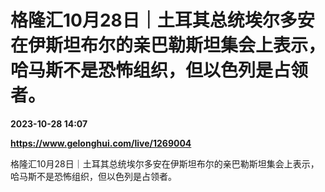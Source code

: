 # 格隆汇10月28日｜土耳其总统埃尔多安在伊斯坦布尔的亲巴勒斯坦集会上表示，哈马斯不是恐怖组织，但以色列是占领者。

**2023-10-28 14:07**

**https://www.gelonghui.com/live/1269004**

格隆汇10月28日｜土耳其总统埃尔多安在伊斯坦布尔的亲巴勒斯坦集会上表示，哈马斯不是恐怖组织，但以色列是占领者。